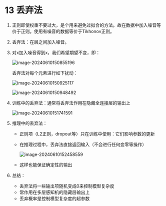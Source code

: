 # 13 丢弃法

1. 正则即使权重不要过大，是个用来避免过拟合的方法。故在数据中加入噪音等价于正则。使用有噪音的数据等价于Tikhonov正则。

2. 丢弃法：在层之间加入噪音。

3. 对x加入噪音得到x，我们希望期望不变，即：

   ![image-20240610150855196](https://cdn.jsdelivr.net/gh/fA0777/PicGo_Repository@master//image-20240610150855196.png)

   丢弃法对每个元素进行如下扰动：

   ![image-20240610150925117](https://cdn.jsdelivr.net/gh/fA0777/PicGo_Repository@master//image-20240610150925117.png)

   ![image-20240610150948492](https://cdn.jsdelivr.net/gh/fA0777/PicGo_Repository@master//image-20240610150948492.png)

4. 训练中的丢弃法：通常将丢弃法作用在隐藏全连接层的输出上

   ![image-20240610151741591](https://cdn.jsdelivr.net/gh/fA0777/PicGo_Repository@master//image-20240610151741591.png)

5. 推理中的丢弃法：

   - 正则项（L2正则，dropout等）只在训练中使用：它们影响参数的更新

   - 在推理过程中，丢弃法直接返回输入（不会进行任何变零等操作）

     ![image-20240610152458559](https://cdn.jsdelivr.net/gh/fA0777/PicGo_Repository@master//image-20240610152458559.png)

   - 这样也能保证确定性的输出

6. 总结：

   - 丢弃法将一些输出项随机变成0来控制模型复杂度
   - 常作用在多层感知机的隐藏层输出上
   - 丢弃概率是控制模型复杂度的超参数